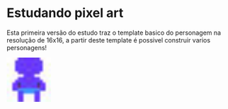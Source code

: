 # Estudando pixel art

Esta primeira versão do estudo traz o template basico do personagem na resolução de 16x16, a partir deste template é possivel construir varios personagens!

<img src="files/1.jpg" width="100">
